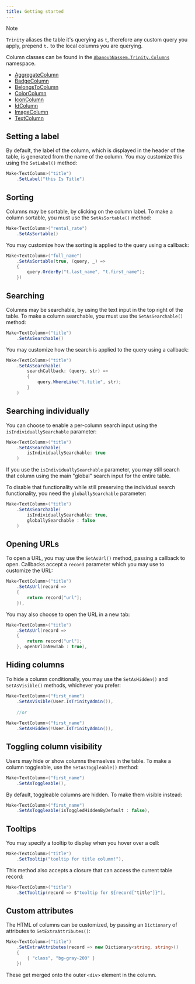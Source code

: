 ```yaml
---
title: Getting started
---
```

> [!NOTE]
> `Trinity` aliases the table it's querying as `t`, therefore any custom query you apply, prepend `t.` to the local columns you are querying.

Column classes can be found in the [`AbanoubNassem.Trinity.Columns`](~/api/AbanoubNassem.Trinity.Columns.yml) namespace.

- [AggregateColumn](./aggregate-column.md)
- [BadgeColumn](./badge-column.md)
- [BelongsToColumn](./belongs-to-column.md)
- [ColorColumn](./color-column.md)
- [IconColumn](./icon-column.md)
- [IdColumn](./id-column.md)
- [ImageColumn](./image-column.md)
- [TextColumn](./text-column.md)

## Setting a label

By default, the label of the column, which is displayed in the header of the table, is generated from the name of the column. You may customize this using the `SetLabel()` method:

```csharp
Make<TextColumn>("title")
    .SetLabel("this Is Title")
```

## Sorting

Columns may be sortable, by clicking on the column label. To make a column sortable, you must use the `SetAsSortable()` method:

```csharp
Make<TextColumn>("rental_rate")
    .SetAsSortable()
```

You may customize how the sorting is applied to the query using a callback:

```csharp
Make<TextColumn>("full_name")
    .SetAsSortable(true, (query, _) =>
    {
        query.OrderBy("t.last_name", "t.first_name");
    })
```

## Searching

Columns may be searchable, by using the text input in the top right of the table. To make a column searchable, you must use the `SetAsSearchable()` method:

```csharp
Make<TextColumn>("title")
    .SetAsSearchable()  
```

You may customize how the search is applied to the query using a callback:

```csharp
Make<TextColumn>("title")
    .SetAsSearchable(
        searchCallback: (query, str) =>
        {
            query.WhereLike("t.title", str);
        }
    )
```

## Searching individually

You can choose to enable a per-column search input using the `isIndividuallySearchable` parameter:

```csharp
Make<TextColumn>("title")
    .SetAsSearchable(
        isIndividuallySearchable: true
    )
```

If you use the `isIndividuallySearchable` parameter, you may still search that column using the main "global" search input for the entire table.

To disable that functionality while still preserving the individual search functionality, you need the `globallySearchable` parameter:

```csharp
Make<TextColumn>("title")
    .SetAsSearchable(
        isIndividuallySearchable: true,
        globallySearchable : false
    )
```

## Opening URLs

To open a URL, you may use the `SetAsUrl()` method, passing a callback to open. Callbacks accept a `record` parameter which you may use to customize the URL:

```csharp
Make<TextColumn>("title")
    .SetAsUrl(record =>
    {
        return record["url"];
    }),
```

You may also choose to open the URL in a new tab:

```csharp
Make<TextColumn>("title")
    .SetAsUrl(record =>
    {
        return record["url"];
    }, openUrlInNewTab : true),
```


## Hiding columns

To hide a column conditionally, you may use the `SetAsHidden()` and `SetAsVisible()` methods, whichever you prefer:

```csharp
Make<TextColumn>("first_name")
    .SetAsVisible(User.IsTrinityAdmin()),
    
    //or
    
Make<TextColumn>("first_name")
    .SetAsHidden(!User.IsTrinityAdmin()),
```

## Toggling column visibility

Users may hide or show columns themselves in the table. To make a column toggleable, use the `SetAsToggleable()` method:

```csharp
Make<TextColumn>("first_name")
    .SetAsToggleable(),
```

By default, toggleable columns are hidden. To make them visible instead:

```csharp
Make<TextColumn>("first_name")
    .SetAsToggleable(isToggledHiddenByDefault : false),
```

## Tooltips

You may specify a tooltip to display when you hover over a cell:

```csharp
Make<TextColumn>("title")
    .SetTooltip("tooltip for title column!"),
```

This method also accepts a closure that can access the current table record:

```csharp
Make<TextColumn>("title")
    .SetTooltip(record => $"tooltip for ${record["title"]}"),
```

## Custom attributes

The HTML of columns can be customized, by passing an `Dictionary` of attributes to `SetExtraAttributes()`:

```csharp
Make<TextColumn>("title")
    .SetExtraAttributes(record => new Dictionary<string, string>()
    {
        { "class", "bg-gray-200" }
    })
```

These get merged onto the outer `<div>` element in the column.